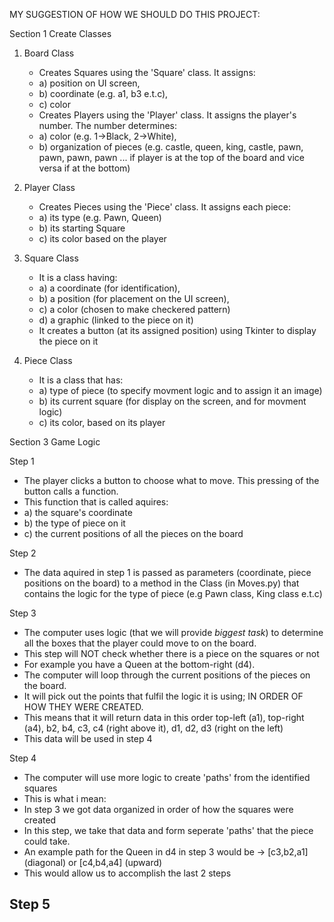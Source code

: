 MY SUGGESTION OF HOW WE SHOULD DO THIS PROJECT:

Section 1
Create Classes
1. Board Class
   - Creates Squares using the 'Square' class. It assigns:
   - a) position on UI screen,
   - b) coordinate (e.g. a1, b3 e.t.c),
   - c) color
   - Creates Players using the 'Player' class. It assigns the player's number. The number determines:
   - a) color (e.g. 1->Black, 2->White),
   - b) organization of pieces (e.g. castle, queen, king, castle, pawn, pawn, pawn, pawn ... if player is at the top of the board and vice versa if at the bottom)
     
2. Player Class
   - Creates Pieces using the 'Piece' class. It assigns each piece:
   - a) its type (e.g. Pawn, Queen)
   - b) its starting Square
   - c) its color based on the player
     
3. Square Class
   - It is a class having:
   - a) a coordinate (for identification),
   - b) a position (for placement on the UI screen),
   - c) a color (chosen to make checkered pattern)
   - d) a graphic (linked to the piece on it)
   - It creates a button (at its assigned position) using Tkinter to display the piece on it
  
4. Piece Class
   - It is a class that has:
   - a) type of piece (to specify movment logic and to assign it an image)
   - b) its current square (for display on the screen, and for movment logic)
   - c) its color, based on its player

Section 3
Game Logic

Step 1
- The player clicks a button to choose what to move. This pressing of the button calls a function.
- This function that is called aquires:
- a) the square's coordinate
- b) the type of piece on it
- c) the current positions of all the pieces on the board

Step 2
- The data aquired in step 1 is passed as parameters (coordinate, piece positions on the board) 
  to a method in the Class (in Moves.py) that contains the logic for the type of piece (e.g Pawn class, King class e.t.c)

Step 3
- The computer uses logic (that we will provide *biggest task*) to determine all the boxes that the player could move to on the board.
- This step will NOT check whether there is a piece on the squares or not
- For example you have a Queen at the bottom-right (d4).
- The computer will loop through the current positions of the pieces on the board.
- It will pick out the points that fulfil the logic it is using; IN ORDER OF HOW THEY WERE CREATED.
- This means that it will return data in this order top-left (a1), top-right (a4), b2, b4, c3, c4 (right above it), d1, d2, d3 (right on the left)
- This data will be used in step 4 

Step 4
- The computer will use more logic to create 'paths' from the identified squares
- This is what i mean:
- In step 3 we got data organized in order of how the squares were created
- In this step, we take that data and form seperate 'paths' that the piece could take.
- An example path for the Queen in d4 in step 3 would be -> [c3,b2,a1] (diagonal) or [c4,b4,a4] (upward)
- This would allow us to accomplish the last 2 steps

Step 5
- 

